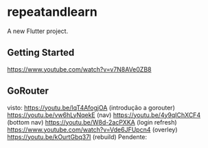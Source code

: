 # repeatandlearn

A new Flutter project.

## Getting Started

https://www.youtube.com/watch?v=v7N8AVe0ZB8


## GoRouter
visto: 
https://youtu.be/IqT4AfogjOA (introdução a gorouter)
https://youtu.be/vw6hLyNqekE (nav)
https://youtu.be/4y9qIChXCF4 (bottom nav)
https://youtu.be/W8d-2acPXKA (login refresh)
https://www.youtube.com/watch?v=Vde6JFUpcn4 (overley)
https://youtu.be/kOurtGbq37I (rebuild)
Pendente:
